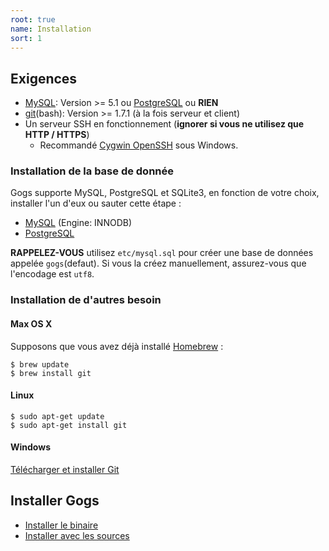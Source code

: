 ```yaml
---
root: true
name: Installation
sort: 1
---
```


## Exigences

- [MySQL](http://dev.mysql.com): Version >= 5.1 ou [PostgreSQL](http://www.postgresql.org/) ou **RIEN**
- [git](http://git-scm.com/)(bash): Version >= 1.7.1 (à la fois serveur et client)
- Un serveur SSH en fonctionnement (**ignorer si vous ne utilisez que HTTP / HTTPS**)
    - Recommandé [Cygwin OpenSSH](http://docs.oracle.com/cd/E24628_01/install.121/e22624/preinstall_req_cygwin_ssh.htm) sous Windows.

### Installation de la base de donnée

Gogs supporte MySQL, PostgreSQL et SQLite3, en fonction de votre choix, installer l'un d'eux ou sauter cette étape :

- [MySQL](http://dev.mysql.com/downloads/mysql/) (Engine: INNODB)
- [PostgreSQL](http://www.postgresql.org/download/)

**RAPPELEZ-VOUS** utilisez `etc/mysql.sql` pour créer une base de données appelée `gogs`(defaut). Si vous la créez manuellement, assurez-vous que l'encodage est `utf8`.

### Installation de d'autres besoin
#### Max OS X

Supposons que vous avez déjà installé [Homebrew](http://brew.sh/) :

```
$ brew update
$ brew install git
```

#### Linux

```
$ sudo apt-get update
$ sudo apt-get install git
```

#### Windows

[Télécharger et installer Git](http://git-scm.com/downloads)

## Installer Gogs

- [Installer le binaire](http://gogs.io/docs/installation/install_from_binary.html)
- [Installer avec les sources](http://gogs.io/docs/installation/install_from_source.html)
